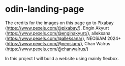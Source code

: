 # odin-landing-page
The credits for the images on this page go to  Pixabay (https://www.pexels.com/@pixabay/), Engin Akyurt (https://www.pexels.com/@enginakyurt/),  alleksana (https://www.pexels.com/@alleksana/), NEOSiAM 2024+ (https://www.pexels.com/@neosiam/),  Chan Walrus (https://www.pexels.com/@chanwalrus/)

In this project I will build a website using mainly flexbox.




